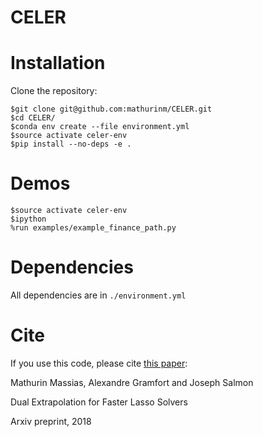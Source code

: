 # CELER


# Installation
Clone the repository:

```
$git clone git@github.com:mathurinm/CELER.git
$cd CELER/
$conda env create --file environment.yml
$source activate celer-env
$pip install --no-deps -e .
```

# Demos
```
$source activate celer-env
$ipython
%run examples/example_finance_path.py
```

# Dependencies
All dependencies are in  ```./environment.yml```

# Cite
If you use this code, please cite [this paper](https://arxiv.org/abs/1802.07481):

Mathurin Massias, Alexandre Gramfort and Joseph Salmon

Dual Extrapolation for Faster Lasso Solvers

Arxiv preprint, 2018
